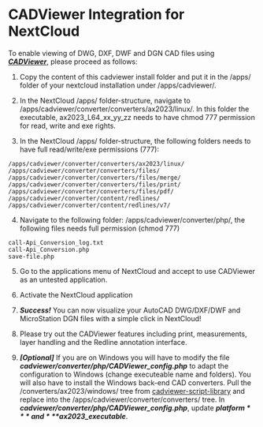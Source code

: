 # CADViewer Integration for NextCloud

To enable viewing of DWG, DXF, DWF and DGN CAD files using ***[CADViewer](https://www.cadviewer.com)***, please proceed as follows:

1. Copy the content of this cadviewer install folder and put it in the /apps/ folder of your nextcloud installation under /apps/cadviewer/.

2.  In the NextCloud /apps/ folder-structure, navigate to /apps/cadviewer/converter/converters/ax2023/linux/. In this folder the executable, ax2023_L64_xx_yy_zz  needs to have chmod 777 permission for read, write and exe rights.

3. In the NextCloud /apps/ folder-structure, the following folders needs to have full read/write/exe permissions (777):

```
/apps/cadviewer/converter/converters/ax2023/linux/
/apps/cadviewer/converter/converters/files/
/apps/cadviewer/converter/converters/files/merge/
/apps/cadviewer/converter/converters/files/print/
/apps/cadviewer/converter/converters/files/pdf/
/apps/cadviewer/converter/content/redlines/
/apps/cadviewer/converter/content/redlines/v7/
```

4. Navigate to the following folder: /apps/cadviewer/converter/php/, the following files needs full permission (chmod 777)

```
call-Api_Conversion_log.txt
call-Api_Conversion.php
save-file.php
```

5. Go to the applications menu of NextCloud and accept to use CADViewer as an untested application. 

6. Activate the NextCloud application

7. ***Success!*** You can now visualize your AutoCAD DWG/DXF/DWF and MicroStation DGN files with a simple click in NextCloud!

8. Please try out the CADViewer features including print, measurements, layer handling and the Redline annotation interface.

9. ***[Optional]*** If you are on Windows you will have to modify the file ***cadviewer/converter/php/CADViewer_config.php*** to adapt the configuration to Windows (change executeable name and folders). You will also have to install the Windows back-end CAD converters. Pull the /converters/ax2023/windows/ tree from [cadviewer-script-library](https://github.com/CADViewer/cadviewer-script-library) and replace into the /apps/cadviewer/converter/converters/ tree. In ***cadviewer/converter/php/CADViewer_config.php***, update ***$platform*** and ***$ax2023_executable***.






